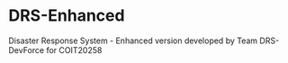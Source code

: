 # DRS-Enhanced
Disaster Response System - Enhanced version developed by Team DRS-DevForce for COIT20258
